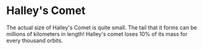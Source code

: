 # Halley's Comet

The actual size of Halley's Comet is quite small. The tail that it forms can be
millions of kilometers in length! Halley's comet loses 10% of its mass for every
thousand orbits.
